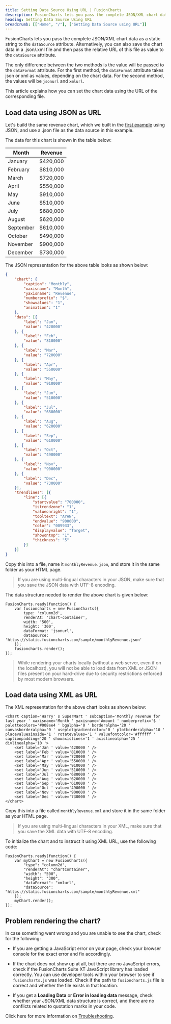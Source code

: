 ```yaml
---
title: Setting Data Source Using URL | FusionCharts
description: FusionCharts lets you pass the complete JSON/XML chart data using a JSON file or a URL without losing any functionality
heading: Setting Data Source Using URL
breadcrumb: [["Home", "/"], ["Setting Data Source using URL"]]
---
```


FusionCharts lets you pass the complete JSON/XML chart data as a static string to the `dataSource` attribute. Alternatively, you can also save the chart data in a .json/.xml file and then pass the relative URL of this file as value to the `dataSource` attribute. 

The only difference between the two methods is the value will be passed to the `dataFormat` attribute. For the first method, the `dataFormat` attribute takes json or xml as values, depending on the chart data. For the second method, the values will be `jsonurl` and `xmlurl`.

This article explains how you can set the chart data using the URL of the corresponding file.

## Load data using JSON as URL

Let's build the same revenue chart, which we built in the [first example](https://www.fusioncharts.com/dev/getting-started/building-your-first-chart.html) using JSON, and use a .json file as the data source in this example.

<CHART>

The data for this chart is shown in the table below:

Month|Revenue|
-|-
January|$420,000|
February|$810,000|
March|$720,000|
April|$550,000|
May|$910,000|
June|$510,000|
July|$680,000|
August|$620,000|
September|$610,000|
October|$490,000|
November|$900,000|
December|$730,000|

The JSON representation for the above table looks as shown below:

```json
{
    "chart": {
        "caption": "Monthly",
        "xaxisname": "Month",
        "yaxisname": "Revenue",
        "numberprefix": "$",
        "showvalues": "1",
        "animation": "1"
    },
    "data": [{
        "label": "Jan",
        "value": "420000"
    }, {
        "label": "Feb",
        "value": "810000"
    }, {
        "label": "Mar",
        "value": "720000"
    }, {
        "label": "Apr",
        "value": "550000"
    }, {
        "label": "May",
        "value": "910000"
    }, {
        "label": "Jun",
        "value": "510000"
    }, {
        "label": "Jul",
        "value": "680000"
    }, {
        "label": "Aug",
        "value": "620000"
    }, {
        "label": "Sep",
        "value": "610000"
    }, {
        "label": "Oct",
        "value": "490000"
    }, {
        "label": "Nov",
        "value": "900000"
    }, {
        "label": "Dec",
        "value": "730000"
    }],
    "trendlines": [{
        "line": [{
            "startvalue": "700000",
            "istrendzone": "1",
            "valueonright": "1",
            "tooltext": "AYAN",
            "endvalue": "900000",
            "color": "009933",
            "displayvalue": "Target",
            "showontop": "1",
            "thickness": "5"
        }]
    }]
}
```

Copy this into a file, name it `monthlyRevenue.json`, and store it in the same folder as your HTML page.

> If you are using multi-lingual characters in your JSON, make sure that you save the JSON data with UTF-8 encoding.

The data structure needed to render the above chart is given below:

```
FusionCharts.ready(function() {
    var fusioncharts = new FusionCharts({
        type: 'column2d',
        renderAt: 'chart-container',
        width: '500',
        height: '300',
        dataFormat: 'jsonurl',
        dataSource: 'https://static.fusioncharts.com/sample/monthlyRevenue.json'
    });
    fusioncharts.render();
});

```

> While rendering your charts locally (without a web server, even if on the localhost), you will not be able to load data from XML or JSON files present on your hard-drive due to security restrictions enforced by most modern browsers.

## Load data using XML as URL

The XML representation for the above chart looks as shown below:

```
<chart caption='Harry' s SuperMart ' subcaption='Monthly revenue for last year ' xaxisname='Month ' yaxisname='Amount ' numberprefix='$ ' palettecolors='#008ee4 ' bgalpha='0 ' borderalpha='20 ' canvasborderalpha='0 ' useplotgradientcolor='0 ' plotborderalpha='10 ' placevaluesinside='1 ' rotatevalues='1 ' valuefontcolor='#ffffff ' captionpadding='20 ' showaxislines='1 ' axislinealpha='25 ' divlinealpha='10 '>
    <set label='Jan ' value='420000 ' />
    <set label='Feb ' value='810000 ' />
    <set label='Mar ' value='720000 ' />
    <set label='Apr ' value='550000 ' />
    <set label='May ' value='910000 ' />
    <set label='Jun ' value='510000 ' />
    <set label='Jul ' value='680000 ' />
    <set label='Aug ' value='620000 ' />
    <set label='Sep ' value='610000 ' />
    <set label='Oct ' value='490000 ' />
    <set label='Nov ' value='900000 ' />
    <set label='Dec ' value='730000 ' />
</chart>

```
Copy this into a file called `monthlyRevenue.xml` and store it in the same folder as your HTML page.

> If you are using multi-lingual characters in your XML, make sure that you save the XML data with UTF-8 encoding.

To initialize the chart and to instruct it using XML URL, use the following code:

```
FusionCharts.ready(function() {
    var myChart = new FusionCharts({
        "type": "column2d",
        "renderAt": "chartContainer",
        "width": "500",
        "height": "300",
        "dataFormat": "xmlurl",
        "dataSource": "https://static.fusioncharts.com/sample/monthlyRevenue.xml"
    });
    myChart.render();
});

```

## Problem rendering the chart?

In case something went wrong and you are unable to see the chart, check for the following:

* If you are getting a JavaScript error on your page, check your browser console for the exact error and fix accordingly.

* If the chart does not show up at all, but there are no JavaScript errors, check if the FusionCharts Suite XT JavaScript library has loaded correctly. You can use developer tools within your browser to see if `fusioncharts.js` was loaded. Check if the path to `fusioncharts.js` file is correct and whether the file exists in that location.

* If you get a **Loading Data** or **Error in loading data** message, check whether your JSON/XML data structure is correct, and there are no conflicts related to quotation marks in your code.

Click here for more information on [Troubleshooting](https://www.fusioncharts.com/dev/troubleshooting/debugger.html).
